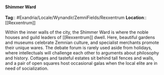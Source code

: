 #### Shimmer Ward
**Tag**:: #Exandria/Locale/Wynandir/ZemniFields/Rexxentrum
**Location**:: [[Rexxentrum]]

 Within the inner walls of the city, the Shimmer Ward is where the noble houses and guild leaders of [[Rexxentrum]] dwell. Here, beautiful gardens and museums celebrate Zemnian culture, and specialist merchants promote their unique wares. The debate forum is rarely used aside from holidays, where intellectuals will challenge each other to arguments about philosophy and history. Cottages and tasteful estates sit behind tall fences and walls, and a pair of open squares host occasional galas when the local elite are in need of socialization.
